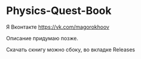 # Physics-Quest-Book

Я Вконтакте https://vk.com/magorokhoov

Описание придумаю позже.

Скачать скнигу можно сбоку, во вкладке Releases
